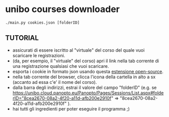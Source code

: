 unibo courses downloader
============================

`./main.py cookies.json [folderID]`

TUTORIAL
-----
*   assicurati di essere iscritto al "virtuale" del corso del quale vuoi scaricare le registrazioni.
*   (da, per esempio, il "virtuale" del corso) apri il link nella tab corrente di una registrazione qualsiasi che vuoi scaricare.
*   esporta i cookie in formato json usando questa [estensione open-source](https://github.com/kairi003/Get-cookies.txt-Locally).
*   nella tab corrente del browser, clicca l'icona della cartella in alto a sx (accanto ad essa c'e' il nome del corso).
*   dalla barra degli indirizzi, estrai il valore del campo "folderID" (e.g. se https://unibo.cloud.panopto.eu/Panopto/Pages/Sessions/List.aspx#folderID="8cea2670-08a2-4f20-a11d-afb200e2910f" => "8cea2670-08a2-4f20-a11d-afb200e2910f" ).
*   hai tutti gli ingredienti per poter eseguire il programma ;)
 
